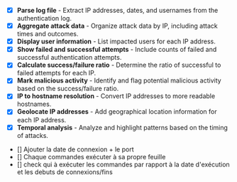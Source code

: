- [x] **Parse log file** - Extract IP addresses, dates, and usernames from the authentication log.
- [x] **Aggregate attack data** - Organize attack data by IP, including attack times and outcomes.
- [x] **Display user information** - List impacted users for each IP address.
- [x] **Show failed and successful attempts** - Include counts of failed and successful authentication attempts.
- [x] **Calculate success/failure ratio** - Determine the ratio of successful to failed attempts for each IP.
- [x] **Mark malicious activity** - Identify and flag potential malicious activity based on the success/failure ratio.
- [x] **IP to hostname resolution** - Convert IP addresses to more readable hostnames.
- [x] **Geolocate IP addresses** - Add geographical location information for each IP address.
- [x] **Temporal analysis** - Analyze and highlight patterns based on the timing of attacks.
- [] Ajouter la date de connexion + le port
- [] Chaque commandes exécuter à sa propre feuille
- [] check qui à exécuter les commandes par rapport à la date d'exécution et les debuts de connexions/fins
